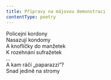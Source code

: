 ```yaml
---
title: Přípravy na májovou demonstraci
contentType: poetry
---
```


<section>

Policejní kordony  
Nasazují kondomy  
A knoflíčky do manžetek  
K rozehnání sufražetek  
_…_  
A kam ráčí „paparazzi“?  
Snad jedině na stromy

</section>
